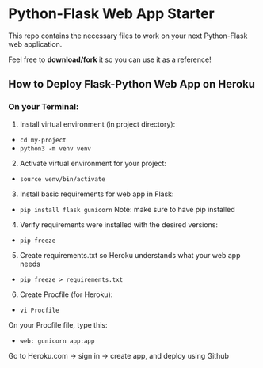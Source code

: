 

# Python-Flask Web App Starter
This repo contains the necessary files to work on your next Python-Flask web application.

Feel free to **download/fork** it so you can use it as a reference!


## How to Deploy Flask-Python Web App on Heroku

### On your Terminal:

1. Install virtual environment (in project directory):
- `cd my-project`
- `python3 -m venv venv`


2. Activate virtual environment for your project:
- `source venv/bin/activate`


3. Install basic requirements for web app in Flask:
 - `pip install flask gunicorn`
 Note: make sure to have pip installed


4. Verify requirements were installed with the desired versions:
- `pip freeze`


5. Create requirements.txt so Heroku understands what your web app needs
- `pip freeze > requirements.txt`


6. Create Procfile (for Heroku):
- `vi Procfile`


On your Procfile file, type this:
- `web: gunicorn app:app`


Go to Heroku.com -> sign in -> create app, and deploy using Github
